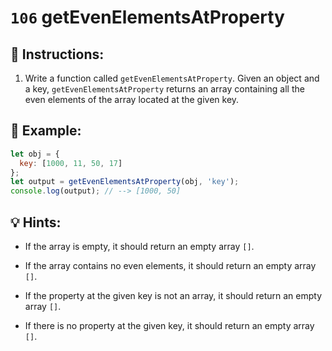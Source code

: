 # `106` getEvenElementsAtProperty

## 📝 Instructions:

1. Write a function called `getEvenElementsAtProperty`. Given an object and a key, `getEvenElementsAtProperty` returns an array containing all the even elements of the array located at the given key.

## 📎 Example:

```js
let obj = {
  key: [1000, 11, 50, 17]
};
let output = getEvenElementsAtProperty(obj, 'key');
console.log(output); // --> [1000, 50]
```

## 💡 Hints:

* If the array is empty, it should return an empty array `[]`.

* If the array contains no even elements, it should return an empty array `[]`.

* If the property at the given key is not an array, it should return an empty array `[]`.

* If there is no property at the given key, it should return an empty array `[]`.
